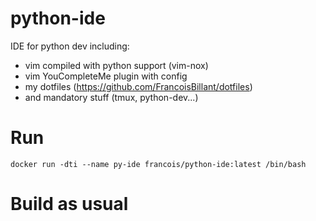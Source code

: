 # python-ide

IDE for python dev including:

- vim compiled with python support (vim-nox)
- vim YouCompleteMe plugin with config
- my dotfiles (https://github.com/FrancoisBillant/dotfiles)
- and mandatory stuff (tmux, python-dev...)

# Run

```
docker run -dti --name py-ide francois/python-ide:latest /bin/bash
```

# Build as usual
